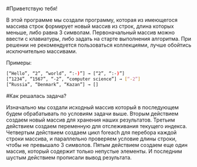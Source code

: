 #Приветствую тебя!

В этой программе мы создали программу, которая из имеющегося массива строк формирует новый массив из строк, длина которых меньше, либо равна 3 символам. Первоначальный массив можно ввести с клавиатуры, либо задать на старте выполнения алгоритма. При решении не рекомендуется пользоваться коллекциями, лучше обойтись исключительно массивами.

Примеры:
```sh
[“Hello”, “2”, “world”, “:-)”] → [“2”, “:-)”]
[“1234”, “1567”, “-2”, “computer science”] → [“-2”]
[“Russia”, “Denmark”, “Kazan”] → []
```

#Как решалась задача?

Изначально мы создали исходный массив который в последующем будем обрабатывать по условиям задачи выше.
Вторым действием создаем новый массив для хранения наших результатов.
Третьим действием создаем переменную для отслеживания текущего индекса.
Четвертым действием создаем цикл foreach для перебора каждой строки массива, и параллельно проверяем условие длины строки, чтобы не превышало 3 символов.
Пятым действием создаем еще один массив, который содержит только непустые элементы.
И последним шустым действием прописали вывод результата.